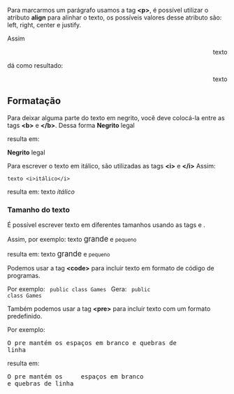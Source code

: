 Para marcarmos um parágrafo usamos a tag <b><p\></b>, é possível utilizar o atributo <b>align</b> para alinhar
o texto, os possíveis valores desse atributo são: left, right, center e justify.

Assim 
	<p align="right">texto</p> 
dá como resultado:

<p align="right">texto</p>

<h2>Formatação</h2>

Para deixar alguma parte do texto em negrito, você deve colocá-la entre as tags <b><b\></b> e <b></b\></b>.
Dessa forma 
	<b>Negrito</b> legal 
	
resulta em:

<b>Negrito</b> legal

Para escrever o texto em itálico, são utilizadas as tags <b><i\></b> e <b></i\></b>
Assim:

	texto <i>itálico</i>
	
resulta em:
texto <i>itálico</i>

<h3>Tamanho do texto</h3>
É possível escrever texto em diferentes tamanhos usando as tags <b><big\></b> e <b><small\></b>.

Assim, por exemplo:
	texto <big>grande</big> e <small>pequeno</small>
	
resulta em:
texto <big>grande</big> e <small>pequeno</small>

Podemos usar a tag <b><code\></b> para incluir texto em formato de código de programas.

Por exemplo:
	<code> public class Games </code>
Gera:
<code> public class Games </code>

Também podemos usar a tag <b><pre\></b> para incluir texto com um formato predefinido.

Por exemplo:
	<pre>O pre mantém os     espaços em branco
	e quebras de linha</pre>

resulta em:
<pre>O pre mantém os     espaços em branco
e quebras de linha</pre>
